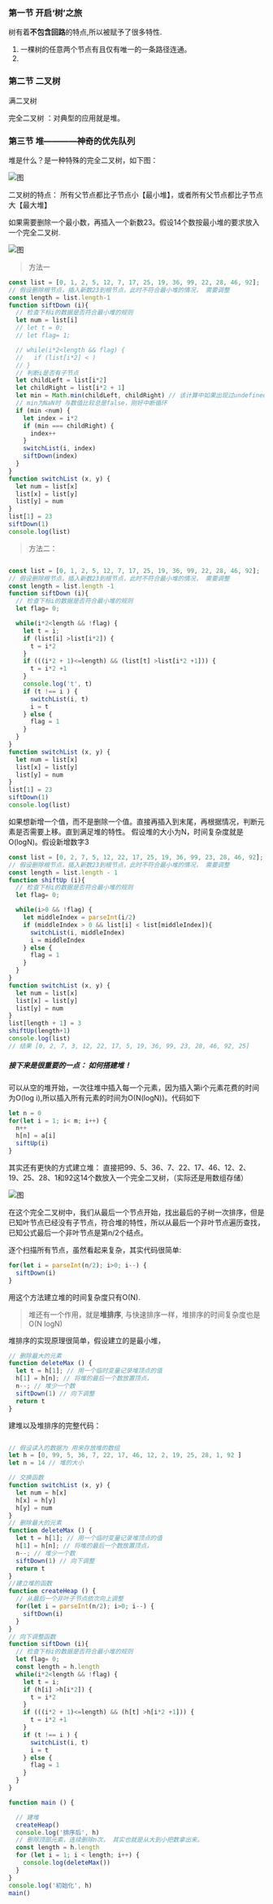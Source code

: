 ### 第一节 开启‘树’之旅

树有着**不包含回路**的特点,所以被赋予了很多特性.

1. 一棵树的任意两个节点有且仅有唯一的一条路径连通。
2.


### 第二节 二叉树

满二叉树


完全二叉树 ：对典型的应用就是堆。


### 第三节 堆————神奇的优先队列

堆是什么？是一种特殊的完全二叉树，如下图：

![图](./Imgs/7_3_1.png)

二叉树的特点： 所有父节点都比子节点小【最小堆】，或者所有父节点都比子节点大【最大堆】

如果需要删除一个最小数，再插入一个新数23。假设14个数按最小堆的要求放入一个完全二叉树.

![图](./Imgs/7_3_2.png)

> 方法一
```javascript
const list = [0, 1, 2, 5, 12, 7, 17, 25, 19, 36, 99, 22, 28, 46, 92];
// 假设删除根节点，插入新数23到根节点，此时不符合最小堆的情况， 需要调整
const length = list.length-1
function siftDown (i){
  // 检查下标i的数据是否符合最小堆的规则
  let num = list[i]
  // let t = 0;
  // let flag= 1;

  // while(i*2<length && flag) {
  //   if (list[i*2] < )
  // }
  // 判断i是否有子节点
  let childLeft = list[i*2]
  let childRight = list[i*2 + 1]
  let min = Math.min(childLeft, childRight) // 该计算中如果出现过undefined比较值， 比较结果就是NaN。
  // min为NaN时 与数值比较总是false，刚好中断循环
  if (min <num) {
    let index = i*2
    if (min === childRight) {
      index++
    }
    switchList(i, index)
    siftDown(index)
  }
}
function switchList (x, y) {
  let num = list[x]
  list[x] = list[y]
  list[y] = num
}
list[1] = 23
siftDown(1)
console.log(list)
```

> 方法二：

```javascript

const list = [0, 1, 2, 5, 12, 7, 17, 25, 19, 36, 99, 22, 28, 46, 92];
// 假设删除根节点，插入新数23到根节点，此时不符合最小堆的情况， 需要调整
const length = list.length -1
function siftDown (i){
  // 检查下标i的数据是否符合最小堆的规则
  let flag= 0;

  while(i*2<length && !flag) {
    let t = i;
    if (list[i] >list[i*2]) {
      t = i*2
    }
    if (((i*2 + 1)<=length) && (list[t] >list[i*2 +1])) {
      t = i*2 +1
    }
    console.log('t', t)
    if (t !== i ) {
      switchList(i, t)
      i = t
    } else {
      flag = 1
    }
  }
}
function switchList (x, y) {
  let num = list[x]
  list[x] = list[y]
  list[y] = num
}
list[1] = 23
siftDown(1)
console.log(list)
```

如果想新增一个值，而不是删除一个值。直接再插入到末尾，再根据情况，判断元素是否需要上移。直到满足堆的特性。
假设堆的大小为N，时间复杂度就是O(logN)。假设新增数字3

```javascript
const list = [0, 2, 7, 5, 12, 22, 17, 25, 19, 36, 99, 23, 28, 46, 92];
// 假设删除根节点，插入新数23到根节点，此时不符合最小堆的情况， 需要调整
const length = list.length - 1
function shiftUp (i){
  // 检查下标i的数据是否符合最小堆的规则
  let flag= 0;

  while(i>0 && !flag) {
    let middleIndex = parseInt(i/2)
    if (middleIndex > 0 && list[i] < list[middleIndex]){
      switchList(i, middleIndex)
      i = middleIndex
    } else {
      flag = 1
    }
  }
}
function switchList (x, y) {
  let num = list[x]
  list[x] = list[y]
  list[y] = num
}
list[length + 1] = 3
shiftUp(length+1)
console.log(list)
// 结果 [0, 2, 7, 3, 12, 22, 17, 5, 19, 36, 99, 23, 28, 46, 92, 25]
```

##### 接下来是很重要的一点： 如何搭建堆！

可以从空的堆开始，一次往堆中插入每一个元素，因为插入第i个元素花费的时间为O(log i),所以插入所有元素的时间为O(N(logN))。代码如下

```js
let n = 0
for(let i = 1; i< m; i++) {
  n++
  h[n] = a[i]
  siftUp(i)
}
```

其实还有更快的方式建立堆：
直接把99、5、36、7、22、17、46、12、2、19、25、28、1和92这14个数放入一个完全二叉树，（实际还是用数组存储）

![图](./Imgs/7_3_3.png)

在这个完全二叉树中，我们从最后一个节点开始，找出最后的子树一次排序，但是已知叶节点已经没有子节点，符合堆的特性，所以从最后一个非叶节点遍历查找，已知公式最后一个非叶节点是第n/2个结点。

逐个扫描所有节点，虽然看起来复杂，其实代码很简单:
```js
for(let i = parseInt(n/2); i>0; i--) {
  siftDown(i)
}
```
用这个方法建立堆的时间复杂度只有O(N).

> 堆还有一个作用，就是**堆排序**, 与快速排序一样，堆排序的时间复杂度也是O(N logN)

堆排序的实现原理很简单，假设建立的是最小堆，

```js
// 删除最大的元素
function deleteMax () {
  let t = h[1]; // 用一个临时变量记录堆顶点的值
  h[1] = h[n]; // 将堆的最后一个数放置顶点，
  n--; // 堆少一个数
  siftDown(1) // 向下调整
  return t
}

```

建堆以及堆排序的完整代码：
```js

// 假设读入的数据为 用来存放堆的数组
let h = [0, 99, 5, 36, 7, 22, 17, 46, 12, 2, 19, 25, 28, 1, 92 ]
let n = 14 // 堆的大小

// 交换函数
function switchList (x, y) {
  let num = h[x]
  h[x] = h[y]
  h[y] = num
}
// 删除最大的元素
function deleteMax () {
  let t = h[1]; // 用一个临时变量记录堆顶点的值
  h[1] = h[n]; // 将堆的最后一个数放置顶点，
  n--; // 堆少一个数
  siftDown(1) // 向下调整
  return t
}
//建立堆的函数
function createHeap () {
  // 从最后一个非叶子节点依次向上调整
  for(let i = parseInt(n/2); i>0; i--) {
    siftDown(i)
  }
}
// 向下调整函数
function siftDown (i){
  // 检查下标i的数据是否符合最小堆的规则
  let flag= 0;
  const length = h.length
  while(i*2<length && !flag) {
    let t = i;
    if (h[i] >h[i*2]) {
      t = i*2
    }
    if (((i*2 + 1)<=length) && (h[t] >h[i*2 +1])) {
      t = i*2 +1
    }
    if (t !== i ) {
      switchList(i, t)
      i = t
    } else {
      flag = 1
    }
  }
}

function main () {

  // 建堆
  createHeap()
  console.log('排序后', h)
  // 删除顶部元素，连续删除n次， 其实也就是从大到小把数拿出来。
  const length = h.length
  for (let i = 1; i < length; i++) {
    console.log(deleteMax())
  }
}
console.log('初始化', h)
main()


```





